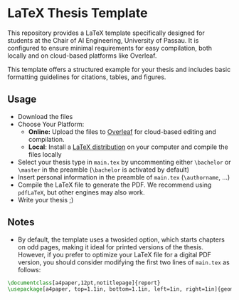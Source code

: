 # LaTeX Thesis Template

This repository provides a LaTeX template specifically designed for students at the Chair of AI Engineering, University of Passau. It is configured to ensure minimal requirements for easy compilation, both locally and on cloud-based platforms like Overleaf. 

This template offers a structured example for your thesis and includes basic formatting guidelines for citations, tables, and figures.

## Usage
- Download the files
- Choose Your Platform:
  - **Online:** Upload the files to [Overleaf](https://www.overleaf.com) for cloud-based editing and compilation.
  - **Local**: Install a [LaTeX distribution](https://www.latex-project.org/get) on your computer and compile the files locally
- Select your thesis type in `main.tex` by uncommenting either `\bachelor` or `\master` in the preamble (`\bachelor` is activated by default)
- Insert personal information in the preamble of `main.tex` (`\authorname`, ...)
- Compile the LaTeX file to generate the PDF. We recommend using `pdfLaTeX`, but other engines may also work.
- Write your thesis ;)

## Notes
- By default, the template uses a twosided option, which starts chapters on odd pages, making it ideal for printed versions of the thesis. However, if you prefer to optimize your LaTeX file for a digital PDF version, you should consider modifying the first two lines of `main.tex` as follows:
```tex
\documentclass[a4paper,12pt,notitlepage]{report}
\usepackage[a4paper, top=1.1in, bottom=1.1in, left=1in, right=1in]{geometry}
  ```

